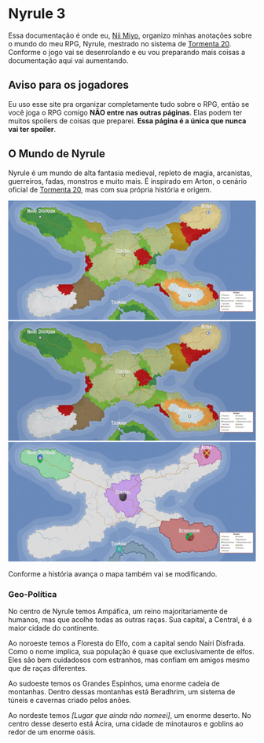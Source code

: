 # Nyrule 3

Essa documentação é onde eu, [Nii Miyo](https://github.com/NiiMiyo), organizo minhas anotações sobre o mundo do meu RPG, Nyrule, mestrado no sistema de [Tormenta 20](https://site.jamboeditora.com.br/tormenta20/). Conforme o jogo vai se desenrolando e eu vou preparando mais coisas a documentação aqui vai aumentando.

## **Aviso para os jogadores**

Eu uso esse site pra organizar completamente tudo sobre o RPG, então se você joga o RPG comigo **NÃO entre nas outras páginas**. Elas podem ter muitos spoilers de coisas que preparei. **Essa página é a única que nunca vai ter spoiler**.

## O Mundo de Nyrule

Nyrule é um mundo de alta fantasia medieval, repleto de magia, arcanistas, guerreiros, fadas, monstros e muito mais. É inspirado em Arton, o cenário oficial de [Tormenta 20](https://site.jamboeditora.com.br/tormenta20/), mas com sua própria história e origem.

![Mapa geográfico](assets/images/nyrule_map-geo.png)
![Grid para viagem. Cada célula do grid são 8h de caminhada](assets/images/nyrule_map-grid.png)
![Mapa político](assets/images/nyrule_map-politic.png)

Conforme a história avança o mapa também vai se modificando.

### Geo-Política

No centro de Nyrule temos Ampáfica, um reino majoritariamente de humanos, mas que acolhe todas as outras raças. Sua capital, a Central, é a maior cidade do continente.

Ao noroeste temos a Floresta do Elfo, com a capital sendo Nairi Disfrada. Como o nome implica, sua população é quase que exclusivamente de elfos. Eles são bem cuidadosos com estranhos, mas confiam em amigos mesmo que de raças diferentes.

Ao sudoeste temos os Grandes Espinhos, uma enorme cadeia de montanhas. Dentro dessas montanhas está Beradhrim, um sistema de túneis e cavernas criado pelos anões.

Ao nordeste temos _[Lugar que ainda não nomeei]_, um enorme deserto. No centro desse deserto está Ácira, uma cidade de minotauros e goblins ao redor de um enorme oásis.

